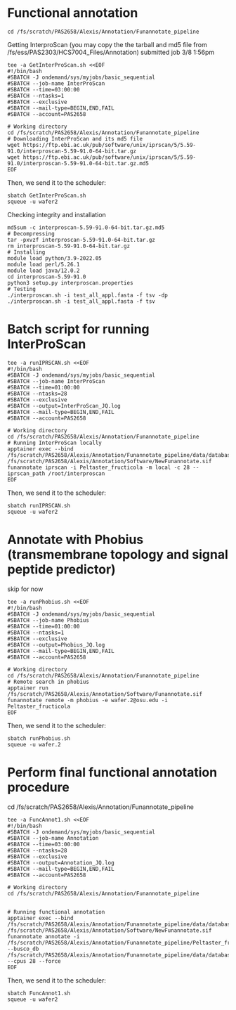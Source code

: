 # Functional annotation
```
cd /fs/scratch/PAS2658/Alexis/Annotation/Funannotate_pipeline
```
Getting InterproScan (you may copy the the tarball and md5 file from /fs/ess/PAS2303/HCS7004_Files/Annotation)
submitted job 3/8 1:56pm
```
tee -a GetInterProScan.sh <<EOF
#!/bin/bash
#SBATCH -J ondemand/sys/myjobs/basic_sequential
#SBATCH --job-name InterProScan
#SBATCH --time=03:00:00
#SBATCH --ntasks=1
#SBATCH --exclusive
#SBATCH --mail-type=BEGIN,END,FAIL
#SBATCH --account=PAS2658

# Working directory
cd /fs/scratch/PAS2658/Alexis/Annotation/Funannotate_pipeline
# Downloading InterProScan and its md5 file
wget https://ftp.ebi.ac.uk/pub/software/unix/iprscan/5/5.59-91.0/interproscan-5.59-91.0-64-bit.tar.gz
wget https://ftp.ebi.ac.uk/pub/software/unix/iprscan/5/5.59-91.0/interproscan-5.59-91.0-64-bit.tar.gz.md5
EOF
```
Then, we send it to the scheduler:
```
sbatch GetInterProScan.sh
squeue -u wafer2
```
Checking integrity and installation
```
md5sum -c interproscan-5.59-91.0-64-bit.tar.gz.md5
# Decompressing
tar -pxvzf interproscan-5.59-91.0-64-bit.tar.gz
rm interproscan-5.59-91.0-64-bit.tar.gz
# Installing
module load python/3.9-2022.05
module load perl/5.26.1
module load java/12.0.2
cd interproscan-5.59-91.0
python3 setup.py interproscan.properties
# Testing
./interproscan.sh -i test_all_appl.fasta -f tsv -dp
./interproscan.sh -i test_all_appl.fasta -f tsv
```
# Batch script for running InterProScan
```
tee -a runIPRSCAN.sh <<EOF
#!/bin/bash
#SBATCH -J ondemand/sys/myjobs/basic_sequential
#SBATCH --job-name InterProScan
#SBATCH --time=01:00:00
#SBATCH --ntasks=28
#SBATCH --exclusive
#SBATCH --output=InterProScan_JQ.log
#SBATCH --mail-type=BEGIN,END,FAIL
#SBATCH --account=PAS2658

# Working directory
cd /fs/scratch/PAS2658/Alexis/Annotation/Funannotate_pipeline
# Running InterProScan locally
apptainer exec --bind /fs/scratch/PAS2658/Alexis/Annotation/Funannotate_pipeline/data/database:/data/database /fs/scratch/PAS2658/Alexis/Annotation/Software/NewFunannotate.sif funannotate iprscan -i Peltaster_fructicola -m local -c 28 --iprscan_path /root/interproscan
EOF
```
Then, we send it to the scheduler:
```
sbatch runIPRSCAN.sh
squeue -u wafer2
```

# Annotate with Phobius (transmembrane topology and signal peptide predictor)
skip for now
```
tee -a runPhobius.sh <<EOF
#!/bin/bash
#SBATCH -J ondemand/sys/myjobs/basic_sequential
#SBATCH --job-name Phobius
#SBATCH --time=01:00:00
#SBATCH --ntasks=1
#SBATCH --exclusive
#SBATCH --output=Phobius_JQ.log
#SBATCH --mail-type=BEGIN,END,FAIL
#SBATCH --account=PAS2658

# Working directory
cd /fs/scratch/PAS2658/Alexis/Annotation/Funannotate_pipeline
# Remote search in phobius
apptainer run /fs/scratch/PAS2658/Alexis/Annotation/Software/Funannotate.sif funannotate remote -m phobius -e wafer.2@osu.edu -i Peltaster_fructicola
EOF
```
Then, we send it to the scheduler:
```
sbatch runPhobius.sh
squeue -u wafer.2
```

# Perform final functional annotation procedure
cd /fs/scratch/PAS2658/Alexis/Annotation/Funannotate_pipeline

```
tee -a FuncAnnot1.sh <<EOF
#!/bin/bash
#SBATCH -J ondemand/sys/myjobs/basic_sequential
#SBATCH --job-name Annotation
#SBATCH --time=03:00:00
#SBATCH --ntasks=28
#SBATCH --exclusive
#SBATCH --output=Annotation_JQ.log
#SBATCH --mail-type=BEGIN,END,FAIL
#SBATCH --account=PAS2658

# Working directory
cd /fs/scratch/PAS2658/Alexis/Annotation/Funannotate_pipeline


# Running functional annotation
apptainer exec --bind /fs/scratch/PAS2658/Alexis/Annotation/Funannotate_pipeline/data/database /fs/scratch/PAS2658/Alexis/Annotation/Software/NewFunannotate.sif funannotate annotate -i /fs/scratch/PAS2658/Alexis/Annotation/Funannotate_pipeline/Peltaster_fructicola --busco_db /fs/scratch/PAS2658/Alexis/Annotation/Funannotate_pipeline/data/database/dothideomycetes_odb10 --cpus 28 --force
EOF
```
Then, we send it to the scheduler:
```
sbatch FuncAnnot1.sh
squeue -u wafer2
```
